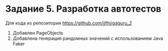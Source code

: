 # Задание 5. Разработка автотестов
Для кода из репозитория https://github.com/jjfhj/qaguru_2
1. Добавлен PageObjects
2. Добавлена генерация рандомных значений с использованием Java Faker
